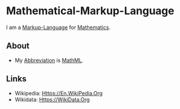 # Mathematical-Markup-Language

I am a [Markup-Language](9300000.md) for [Mathematics](13000000.md).

## About

- My [Abbreviation](210000000.md) is [MathML](9300008.md).

## Links

- Wikipedia: [Https://En.WikiPedia.Org](https://en.wikipedia.org/wiki/MathML)
- Wikidata: [Https://WikiData.Org](https://wikidata.org/wiki/Q823982)
